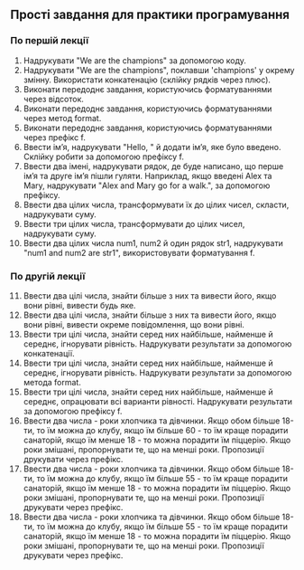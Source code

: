 ## Прості завдання для практики програмування

### По першій лекції

1. Надрукувати "We are the champions" за допомогою коду.
2. Надрукувати "We are the champions", поклавши 'champions' у окрему змінну. Використати конкатенацію (склійку рядків через плюс).
3. Виконати передоднє завдання, користуючись форматуваннями через відсоток.
4. Виконати передоднє завдання, користуючись форматуваннями через метод format.
5. Виконати передоднє завдання, користуючись форматуваннями через префікс f.
6. Ввести імʼя, надрукувати "Hello, " й додати імʼя, яке було введено. Склійку робити за допомогою префіксу f.
7. Ввести два імені, надрукувати рядок, де буде написано, що перше імʼя та друге імʼя пішли гуляти. Наприклад, якщо введені Alex та Mary, надрукувати "Alex and Mary go for a walk.", за допомогою префіксу.
8. Ввести два цілих числа, трансформувати їх до цілих чисел, скласти, надрукувати суму.
9. Ввести три цілих числа, трансформувати до цілих чисел, надрукувати суму.
10. Ввести два цілих числа num1, num2 й один рядок str1, надрукувати "num1 and num2 are str1", використовувати форматування f.

### По другій лекції

11. Ввести два цілі числа, знайти більше з них та вивести його, якщо вони рівні, вивести будь яке.
12. Ввести два цілі числа, знайти більше з них та вивести його, якщо вони рівні, вивести окреме повідомлення, що вони рівні.
13. Ввести три цілі числа, знайти серед них найбільше, найменше й середнє, ігнорувати рівність. Надрукувати результати за допомогою конкатенації.
14. Ввести три цілі числа, знайти серед них найбільше, найменше й середнє, ігнорувати рівність. Надрукувати результати за допомогою метода format.
15. Ввести три цілі числа, знайти серед них найбільше, найменше й середнє, опрацювати всі варианти рівності. Надрукувати результати за допомогою префіксу f.
16. Ввести два числа - роки хлопчика та дівчинки. Якщо обом більше 18-ти, то їм можна до клубу, якщо їм більше 60 - то їм краще порадити санаторій, якщо їм менше 18 - то можна порадити їм піццерію. Якщо роки змішані, пропорнувати те, що на менші роки. Пропозиції друкувати через префікс.
17. Ввести два числа - роки хлопчика та дівчинки. Якщо обом більше 18-ти, то їм можна до клубу, якщо їм більше 55 - то їм краще порадити санаторій, якщо їм менше 18 - то можна порадити їм піццерію. Якщо роки змішані, пропорнувати те, що на менші роки. Пропозиції друкувати через префікс. 
18. Ввести два числа - роки хлопчика та дівчинки. Якщо обом більше 18-ти, то їм можна до клубу, якщо їм більше 55 - то їм краще порадити санаторій, якщо їм менше 18 - то можна порадити їм піццерію. Якщо роки змішані, пропорнувати те, що на менші роки. Пропозиції друкувати через префікс. 

